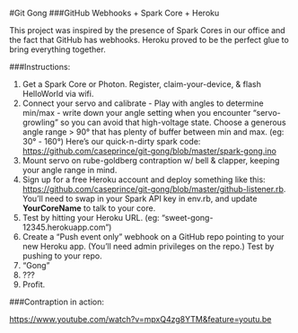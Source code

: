 #Git Gong
###GitHub Webhooks + Spark Core + Heroku

This project was inspired by the presence of Spark Cores in our office and the fact that GitHub has webhooks. Heroku proved to be the perfect glue to bring everything together.

###Instructions:

1. Get a Spark Core or Photon. Register, claim-your-device, & flash HelloWorld via wifi.
1. Connect your servo and calibrate - Play with angles to determine min/max - write down your angle setting when you encounter “servo-growling” so you can avoid that high-voltage state. Choose a generous angle range > 90° that has plenty of buffer between min and max. (eg: 30° - 160°) Here’s our quick-n-dirty spark code: https://github.com/caseprince/git-gong/blob/master/spark-gong.ino
1. Mount servo on rube-goldberg contraption w/ bell & clapper, keeping your angle range in mind.
1. Sign up for a free Heroku account and deploy something like this: https://github.com/caseprince/git-gong/blob/master/github-listener.rb. You’ll need to swap in your Spark API key in env.rb, and update __YourCoreName__ to talk to your core.
1. Test by hitting your Heroku URL. (eg: “sweet-gong-12345.herokuapp.com”)
1. Create a “Push event only” webhook on a GitHub repo pointing to your new Heroku app. (You’ll need admin privileges on the repo.) Test by pushing to your repo.
1. “Gong”
1. ???
1. Profit.

###Contraption in action:

https://www.youtube.com/watch?v=mpxQ4zg8YTM&feature=youtu.be


